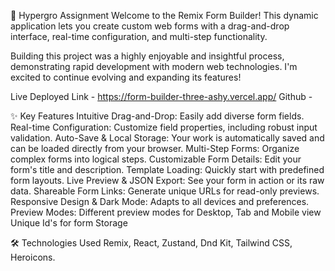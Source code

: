 🚀 Hypergro Assignment
Welcome to the Remix Form Builder! This dynamic application lets you create custom web forms with a drag-and-drop interface, real-time configuration, and multi-step functionality.

Building this project was a highly enjoyable and insightful process, demonstrating rapid development with modern web technologies. I'm excited to continue evolving and expanding its features!

Live Deployed Link - https://form-builder-three-ashy.vercel.app/
Github - 

✨ Key Features
Intuitive Drag-and-Drop: Easily add diverse form fields.
Real-time Configuration: Customize field properties, including robust input validation.
Auto-Save & Local Storage: Your work is automatically saved and can be loaded directly from your browser.
Multi-Step Forms: Organize complex forms into logical steps.
Customizable Form Details: Edit your form's title and description.
Template Loading: Quickly start with predefined form layouts.
Live Preview & JSON Export: See your form in action or its raw data.
Shareable Form Links: Generate unique URLs for read-only previews.
Responsive Design & Dark Mode: Adapts to all devices and preferences.
Preview Modes: Different preview modes for Desktop, Tab and Mobile view
Unique Id's for form Storage

🛠️ Technologies Used
Remix, React, Zustand, Dnd Kit, Tailwind CSS, Heroicons.